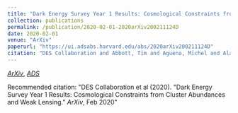 ```yaml
---
title: "Dark Energy Survey Year 1 Results: Cosmological Constraints from Cluster Abundances and Weak Lensing"
collection: publications
permalink: /publication/2020-02-01-2020arXiv200211124D
date: 2020-02-01
venue: "ArXiv"
paperurl: "https://ui.adsabs.harvard.edu/abs/2020arXiv200211124D"
citation: "DES Collaboration and Abbott, Tim and Aguena, Michel and Alarcon, Alex and Allam, Sahar and Allen, Steve and Annis, James and Avila, Santiago and Bacon, David and Bermeo, Alberto and Bernstein, Gary and Bertin, Emmanuel and Bhargava, Sunayana and Bocquet, Sebastian and Brooks, David and Brout, Dillon and Buckley-Geer, Elizabeth and Burke, David and Carnero Rosell, Aurelio and Carrasco Kind, Matias and Carretero, Jorge and Castander, Francisco Javier and Cawthon, Ross and Chang, Chihway and Chen, Xinyi and Choi, Ami and Costanzi, Matteo and Crocce, Martin and da Costa, Luiz and Davis, Tamara and De Vicente, Juan and DeRose, Joseph and Desai, Shantanu and Diehl, H. Thomas and Dietrich, J\org and Dodelson, Scott and Doel, Peter and Drlica-Wagner, Alex and Eckert, Kathleen and Eifler, Tim and Elvin-Poole, Jack and Estrada, Juan and Everett, Spencer and Evrard, August and Farahi, Arya and Ferrero, Ismael and Flaugher, Brenna and Fosalba, Pablo and Frieman, Josh and Garcia-Bellido, Juan and Gatti, Marco and Gaztanaga, Enrique and Gerdes, David and Giannantonio, Tommaso and Giles, Paul and Grandis, Sebastian and Gruen, Daniel and Gruendl, Robert and Gschwend, Julia and Gutierrez, Gaston and Hartley, Will and Hinton, Samuel and Hollowood, Devon L. and Honscheid, Klaus and Hoyle, Ben and Huterer, Dragan and James, David and Jarvis, Mike and Jeltema, Tesla and Johnson, Margaret and Kent, Stephen and Krause, Elisabeth and Kron, Richard and Kuehn, Kyler and Kuropatkin, Nikolay and Lahav, Ofer and Li, Ting and Lidman, Christopher and Lima, Marcos and Lin, Huan and MacCrann, Niall and Maia, Marcio and Mantz, Adam and Marshall, Jennifer and Martini, Paul and Mayers, Julian and Melchior, Peter and Mena, Juan and Menanteau, Felipe and Miquel, Ramon and Mohr, Joe and Nichol, Robert and Nord, Brian and Ogando, Ricardo and Palmese, Antonella and Paz-Chinchon, Francisco and Plazas Malag\'on, Andr\'es and Prat, Judit and Rau, Markus Michael and Romer, Kathy and Roodman, Aaron and Rooney, Philip and Rozo, Eduardo and Rykoff, Eli and Sako, Masao and Samuroff, Simon and Sanchez, Carles and Saro, Alexandro and Scarpine, Vic and Schubnell, Michael and Scolnic, Daniel and Serrano, Santiago and Sevilla, Ignacio and Sheldon, Erin and Smith, J. Allyn and Suchyta, Eric and Swanson, Molly and Tarle, Gregory and Thomas, Daniel and To, Chun-Hao and Troxel, Michael A. and Tucker, Douglas and Varga, Tamas Norbert and von der Linden, Anja and Walker, Alistair and Wechsler, Risa and Weller, Jochen and Wilkinson, Reese and Wu, Hao-Yi and Yanny, Brian and Zhang, Zhuowen and Zuntz, Joe. &quot;Dark Energy Survey Year 1 Results: Cosmological Constraints from Cluster Abundances and Weak Lensing.&quot; <i>ArXiv</i>, Feb 2020"
---
```


[*ArXiv*](https://arxiv.org/abs/2002.11124), [*ADS*](https://ui.adsabs.harvard.edu/abs/2020arXiv200211124D)

Recommended citation: "DES Collaboration et al (2020). &quot;Dark Energy Survey Year 1 Results: Cosmological Constraints from Cluster Abundances and Weak Lensing.&quot; <i>ArXiv</i>, Feb 2020"
